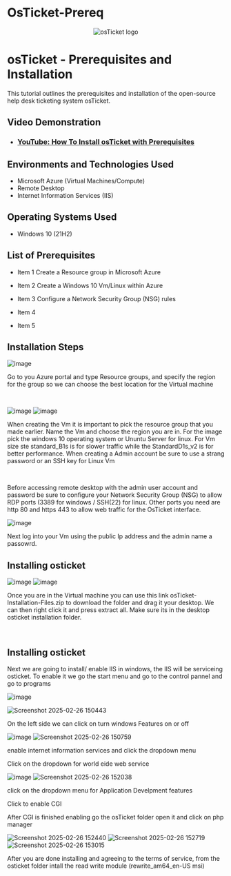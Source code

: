 # OsTicket-Prereq
<p align="center">
<img src="https://i.imgur.com/Clzj7Xs.png" alt="osTicket logo"/>
</p>

<h1>osTicket - Prerequisites and Installation</h1>
This tutorial outlines the prerequisites and installation of the open-source help desk ticketing system osTicket.<br />


<h2>Video Demonstration</h2>

- ### [YouTube: How To Install osTicket with Prerequisites](https://www.youtube.com)

<h2>Environments and Technologies Used</h2>

- Microsoft Azure (Virtual Machines/Compute)
- Remote Desktop
- Internet Information Services (IIS)

<h2>Operating Systems Used </h2>

- Windows 10</b> (21H2)

<h2>List of Prerequisites</h2>

- Item 1 Create a Resource group in Microsoft Azure

- Item 2 Create a Windows 10 Vm/Linux within Azure

- Item 3 Configure a Network Security Group (NSG) rules
- Item 4
- Item 5

<h2>Installation Steps</h2>


![image](https://github.com/user-attachments/assets/ec152dda-5598-44a9-bbcb-ff999e894223)

</p>
<p>
Go to you Azure portal and type Resource groups, and specify the region for the group so we can choose the best location for the Virtual machine 
</p>
<br />


![image](https://github.com/user-attachments/assets/ea888c52-3cf1-40d9-926e-904febafed2c) ![image](https://github.com/user-attachments/assets/de20c6d3-3ca4-467d-9151-2ee57d960bc3)




</p>
<p>
When creating the Vm it is important to pick the resource group that you made earlier. Name the Vm and choose the region you are in. For the image pick the windows 10 operating system  or Ununtu Server for linux. For Vm size ste standard_B1s is for slower traffic while the StandardD1s_v2 is for better performance. When creating a Admin account be sure to use a strang password or an SSH key for Linux Vm
</p>
<br />

<p>
</p>
<p>
Before accessing remote desktop with the admin user account and password be sure to configure your Network Security Group (NSG) to allow RDP ports (3389 for windows / SSH(22) for linux. Other ports you need are http 80 and https 443 to allow web traffic for the OsTicket interface.
<br />
  
  ![image](https://github.com/user-attachments/assets/eb5e605b-a6d9-463d-bf8b-862a2a72e00c)

<p>
Next log into your Vm using the public Ip address and the admin name a passowrd. 
  
  <h2> Installing osticket</h2>
  
  ![image](https://github.com/user-attachments/assets/bd6a3208-1d93-4183-ab7d-7a850ec3615b)    ![image](https://github.com/user-attachments/assets/7fb5288d-709e-4433-9694-0577c152785a)


  Once you are in the Virtual machine you can use this link osTicket-Installation-Files.zip to download the folder and drag it your desktop. We can then right click it and press extract all. Make sure its in the desktop osticket installation folder.
</p>
<br />
<h2> Installing osticket</h2>
<p>
  Next we are going to install/ enable IIS in windows, the IIS will be serviceing osticket. To enable it we go the start menu and go to the control pannel and go to programs 

  ![image](https://github.com/user-attachments/assets/622fd580-ada8-4e75-bf73-32361391f554)

  ![Screenshot 2025-02-26 150443](https://github.com/user-attachments/assets/8ae686fa-6cfe-4d4a-b4c6-073e13a0e53b)
  
   On the left side we can click on turn windows Features on or off

  ![image](https://github.com/user-attachments/assets/45ac6d65-6005-49a9-8aba-3beb00af8afc)  ![Screenshot 2025-02-26 150759](https://github.com/user-attachments/assets/4a081007-0bb0-41bf-beac-c5cc0734fee9)
  
  enable internet information services and click the dropdown menu

 
  Click on the dropdown for world eide web service
  
  ![image](https://github.com/user-attachments/assets/8c02fcd1-639f-4b79-831f-59cf41900485) ![Screenshot 2025-02-26 152038](https://github.com/user-attachments/assets/fee81892-f0de-44b9-843d-2eb48155fd73)

 click on the dropdown menu for Application Develpment features

Click to enable CGI
 
After CGI is finished enabling go the osTicket folder open it and click on php manager 

![Screenshot 2025-02-26 152440](https://github.com/user-attachments/assets/d7abdfd8-ef82-4f3d-981f-326043d84596) ![Screenshot 2025-02-26 152719](https://github.com/user-attachments/assets/ba996c26-826e-44b8-9b1a-374969bdbf80) ![Screenshot 2025-02-26 153015](https://github.com/user-attachments/assets/23262eb2-86e9-48d4-8e55-1f54f71a5045)

After you are done installing and agreeing to the terms of service, from the osticket folder intall the read write module (rewrite_am64_en-US msi)





</p>
<br />
